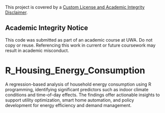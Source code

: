 This project is covered by a [Custom License and Academic Integrity Disclaimer](LICENSE.txt).  

## Academic Integrity Notice
This code was submitted as part of an academic course at UWA. Do not copy or reuse. Referencing this work in current or future coursework may result in academic misconduct.

# R_Housing_Energy_Consumption
A regression-based analysis of household energy consumption using R programming, identifying significant predictors such as indoor climate conditions and time-of-day effects. The findings offer actionable insights to support utility optimization, smart home automation, and policy development for energy efficiency and demand management.
